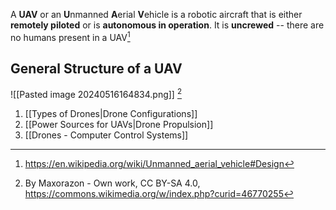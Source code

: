 A **UAV** or an **U**nmanned **A**erial **V**ehicle is a robotic aircraft that is either **remotely piloted** or is **autonomous in operation**. It is **uncrewed** -- there are no humans present in a UAV[^2]
## General Structure of a UAV
![[Pasted image 20240516164834.png]]
[^1]

1. [[Types of Drones|Drone Configurations]]
2. [[Power Sources for UAVs|Drone Propulsion]]
3. [[Drones - Computer Control Systems]]

[^1]: By Maxorazon - Own work, CC BY-SA 4.0, https://commons.wikimedia.org/w/index.php?curid=46770255
[^2]: https://en.wikipedia.org/wiki/Unmanned_aerial_vehicle#Design